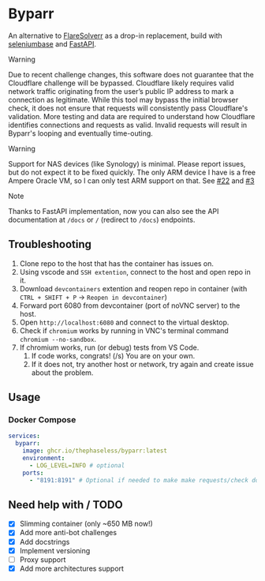 # Byparr

An alternative to [FlareSolverr](https://github.com/FlareSolverr/FlareSolverr) as a drop-in replacement, build with [seleniumbase](https://seleniumbase.io/) and [FastAPI](https://fastapi.tiangolo.com).

> [!WARNING]
> Due to recent challenge changes, this software does not guarantee that the Cloudflare challenge will be bypassed. Cloudflare likely requires valid network traffic originating from the user’s public IP address to mark a connection as legitimate. While this tool may bypass the initial browser check, it does not ensure that requests will consistently pass Cloudflare's validation. More testing and data are required to understand how Cloudflare identifies connections and requests as valid. Invalid requests will result in Byparr's looping and eventually time-outing.

> [!WARNING]
> Support for NAS devices (like Synology) is minimal. Please report issues, but do not expect it to be fixed quickly. The only ARM device I have is a free Ampere Oracle VM, so I can only test ARM support on that. See [#22](https://github.com/ThePhaseless/Byparr/issues/22) and [#3](https://github.com/ThePhaseless/Byparr/issues/3)

> [!NOTE]
> Thanks to FastAPI implementation, now you can also see the API documentation at `/docs` or `/` (redirect to `/docs`) endpoints.

## Troubleshooting

1. Clone repo to the host that has the container has issues on.
2. Using vscode and `SSH extention`, connect to the host and open repo in it.
3. Download `devcontainers` extention and reopen repo in container (with `CTRL + SHIFT + P` -> `Reopen in devcontainer`)
4. Forward port 6080 from devcontainer (port of noVNC server) to the host.
5. Open `http://localhost:6080` and connect to the virtual desktop.
6. Check if `chromium` works by running in VNC's terminal command `chromium --no-sandbox`.
7. If chromium works, run (or debug) tests from VS Code.
   1. If code works, congrats! (/s) You are on your own.
   2. If it does not, try another host or network, try again and create issue about the problem.

## Usage

### Docker Compose

```yaml
services:
  byparr:
    image: ghcr.io/thephaseless/byparr:latest
    environment:
      - LOG_LEVEL=INFO # optional
    ports:
      - "8191:8191" # Optional if needed to make make requests/check docs on host
```

## Need help with / TODO

- [x] Slimming container (only ~650 MB now!)
- [x] Add more anti-bot challenges
- [x] Add docstrings
- [x] Implement versioning
- [ ] Proxy support
- [x] Add more architectures support
